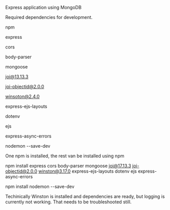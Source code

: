 Express application using MongoDB

Required dependencies for development.

npm

express

cors

body-parser

mongoose

joi@13.13.3

joi-objectid@2.0.0

winsoton@2.4.0

express-ejs-layouts

dotenv

ejs

express-async-errors

nodemon --save-dev


One npm is installed, the rest van be installed using npm

npm install express cors body-parser mongoose joi@17.13.3 joi-objectid@2.0.0 winston@3.17.0 express-ejs-layouts dotenv ejs express-async-errors

npm install nodemon --save-dev

Techinically Winston is installed and dependencies are ready, but logging is currently not working. That needs to be troubleshooted still. 
